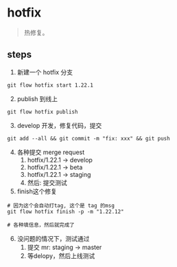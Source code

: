 # hotfix
> 热修复。


## steps
1. 新建一个 hotfix 分支
  ```shell
  git flow hotfix start 1.22.1
  ```
2. publish 到线上
  ```shell
  git flow hotfix publish
  ```
3. develop 开发，修复代码，提交
  ```shell
  git add --all && git commit -m "fix: xxx" && git push
  ```
4. 各种提交 merge request
   1. hotfix/1.22.1 -> develop
   2. hotfix/1.22.1 -> beta
   3. hotfix/1.22.1 -> staging 
   4. 然后: 提交测试
5. finish这个修复
  ```shell
  # 因为这个会自动打tag, 这个是 tag 的msg
  git flow hotfix finish -p -m "1.22.12"
  
  # 各种填信息，然后就完成了
  ```
6. 没问题的情况下，测试通过
   1. 提交 mr: staging -> master
   2. 等delopy，然后上线测试
